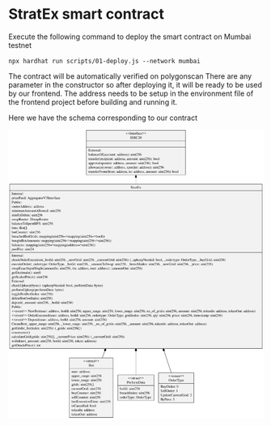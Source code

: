 # StratEx smart contract

Execute the following command to deploy the smart contract on Mumbai testnet

```shell
npx hardhat run scripts/01-deploy.js --network mumbai
```

The contract will be automatically verified on polygonscan
There are any parameter in the constructor so after deploying it, it will be ready to be used by our frontend. The address needs to be setup in the environment file of the frontend project before building and running it.

Here we have the schema corresponding to our contract

![StratEx.sol](StratEx.svg)
